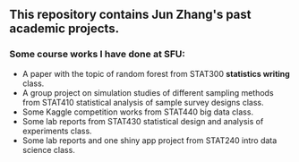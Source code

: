 ## This repository contains Jun Zhang's past academic projects.


### Some course works I have done at SFU:
 - A paper with the topic of random forest from STAT300 **statistics writing** class. 
 - A group project on simulation studies of different sampling methods from STAT410 statistical analysis of sample survey designs class.
 - Some Kaggle competition works from STAT440 big data class. 
 - Some lab reports from STAT430 statistical design and analysis of experiments class.
 - Some lab reports and one shiny app project from STAT240 intro data science class.
